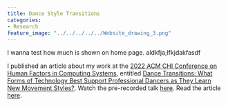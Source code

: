 ```yaml
---
title: Dance Style Transitions
categories:
- Research
feature_image: "../../../../../Website_drawing_3.png"
---
```


I wanna test how much is shown on home page. aldkfja;lfkjdakfasdf

I published an article about my work at the [2022 ACM CHI Conference on Human Factors in Computing Systems](https://chi2022.acm.org/), entitled [Dance Transitions: What Forms of Technology Best Support Professional Dancers as They Learn New Movement Styles?](https://dl.acm.org/doi/10.1145/3491102.3517448). 
Watch the pre-recorded talk [here](https://www.youtube.com/watch?v=z9L7kaqYvSw).
Read the article [here](2021_CHI_TransitionSupport_AUTHOR_VERSION.pdf). 
